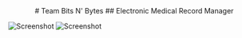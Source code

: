 
<div align ="center">
# Team Bits N' Bytes
## Electronic Medical Record Manager
</div>


![Screenshot](https://user-images.githubusercontent.com/78133084/193438423-011a55b3-b48f-4386-b6f1-dd2d5e545280.png)
![Screenshot](https://user-images.githubusercontent.com/78133084/193438462-b668c47d-ebff-455f-a064-910257d13695.png)



